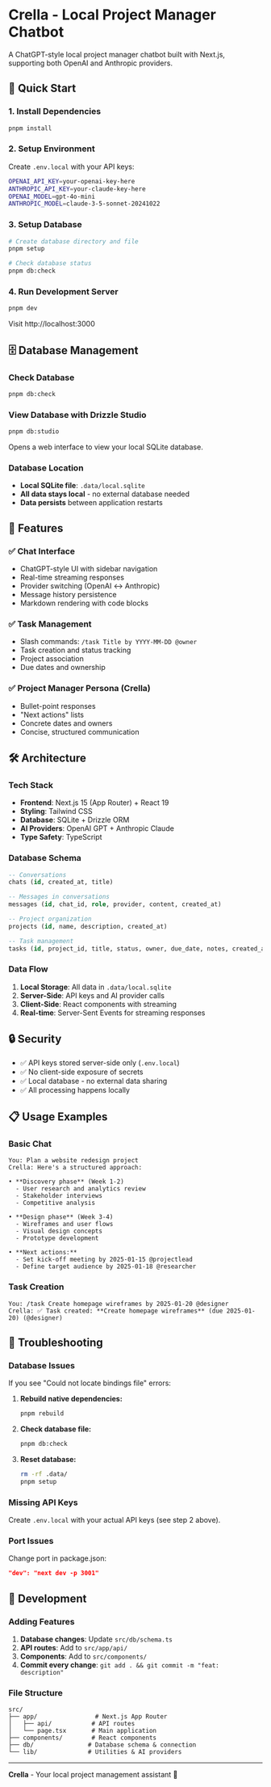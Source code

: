 # Crella - Local Project Manager Chatbot

A ChatGPT-style local project manager chatbot built with Next.js, supporting both OpenAI and Anthropic providers.

## 🚀 Quick Start

### 1. Install Dependencies
```bash
pnpm install
```

### 2. Setup Environment
Create `.env.local` with your API keys:
```bash
OPENAI_API_KEY=your-openai-key-here
ANTHROPIC_API_KEY=your-claude-key-here
OPENAI_MODEL=gpt-4o-mini
ANTHROPIC_MODEL=claude-3-5-sonnet-20241022
```

### 3. Setup Database
```bash
# Create database directory and file
pnpm setup

# Check database status
pnpm db:check
```

### 4. Run Development Server
```bash
pnpm dev
```

Visit http://localhost:3000

## 🗄️ Database Management

### Check Database
```bash
pnpm db:check
```

### View Database with Drizzle Studio
```bash
pnpm db:studio
```
Opens a web interface to view your local SQLite database.

### Database Location
- **Local SQLite file**: `.data/local.sqlite`
- **All data stays local** - no external database needed
- **Data persists** between application restarts

## 🎯 Features

### ✅ Chat Interface
- ChatGPT-style UI with sidebar navigation
- Real-time streaming responses
- Provider switching (OpenAI ↔ Anthropic)
- Message history persistence
- Markdown rendering with code blocks

### ✅ Task Management
- Slash commands: `/task Title by YYYY-MM-DD @owner`
- Task creation and status tracking
- Project association
- Due dates and ownership

### ✅ Project Manager Persona (Crella)
- Bullet-point responses
- "Next actions" lists
- Concrete dates and owners
- Concise, structured communication

## 🛠️ Architecture

### Tech Stack
- **Frontend**: Next.js 15 (App Router) + React 19
- **Styling**: Tailwind CSS
- **Database**: SQLite + Drizzle ORM
- **AI Providers**: OpenAI GPT + Anthropic Claude
- **Type Safety**: TypeScript

### Database Schema
```sql
-- Conversations
chats (id, created_at, title)

-- Messages in conversations  
messages (id, chat_id, role, provider, content, created_at)

-- Project organization
projects (id, name, description, created_at)

-- Task management
tasks (id, project_id, title, status, owner, due_date, notes, created_at)
```

### Data Flow
1. **Local Storage**: All data in `.data/local.sqlite`
2. **Server-Side**: API keys and AI provider calls
3. **Client-Side**: React components with streaming
4. **Real-time**: Server-Sent Events for streaming responses

## 🔒 Security

- ✅ API keys stored server-side only (`.env.local`)
- ✅ No client-side exposure of secrets
- ✅ Local database - no external data sharing
- ✅ All processing happens locally

## 📋 Usage Examples

### Basic Chat
```
You: Plan a website redesign project
Crella: Here's a structured approach:

• **Discovery phase** (Week 1-2)
  - User research and analytics review
  - Stakeholder interviews
  - Competitive analysis

• **Design phase** (Week 3-4)  
  - Wireframes and user flows
  - Visual design concepts
  - Prototype development

• **Next actions:**
  - Set kick-off meeting by 2025-01-15 @projectlead
  - Define target audience by 2025-01-18 @researcher
```

### Task Creation
```
You: /task Create homepage wireframes by 2025-01-20 @designer
Crella: ✅ Task created: **Create homepage wireframes** (due 2025-01-20) (@designer)
```

## 🐛 Troubleshooting

### Database Issues
If you see "Could not locate bindings file" errors:

1. **Rebuild native dependencies:**
   ```bash
   pnpm rebuild
   ```

2. **Check database file:**
   ```bash
   pnpm db:check
   ```

3. **Reset database:**
   ```bash
   rm -rf .data/
   pnpm setup
   ```

### Missing API Keys
Create `.env.local` with your actual API keys (see step 2 above).

### Port Issues
Change port in package.json:
```json
"dev": "next dev -p 3001"
```

## 📝 Development

### Adding Features
1. **Database changes**: Update `src/db/schema.ts`
2. **API routes**: Add to `src/app/api/`
3. **Components**: Add to `src/components/`
4. **Commit every change**: `git add . && git commit -m "feat: description"`

### File Structure
```
src/
├── app/                # Next.js App Router
│   ├── api/           # API routes
│   └── page.tsx       # Main application
├── components/        # React components
├── db/               # Database schema & connection
└── lib/              # Utilities & AI providers
```

---

**Crella** - Your local project management assistant 🎯